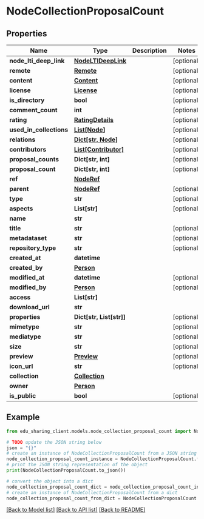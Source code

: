 # NodeCollectionProposalCount


## Properties

Name | Type | Description | Notes
------------ | ------------- | ------------- | -------------
**node_lti_deep_link** | [**NodeLTIDeepLink**](NodeLTIDeepLink.md) |  | [optional] 
**remote** | [**Remote**](Remote.md) |  | [optional] 
**content** | [**Content**](Content.md) |  | [optional] 
**license** | [**License**](License.md) |  | [optional] 
**is_directory** | **bool** |  | [optional] 
**comment_count** | **int** |  | [optional] 
**rating** | [**RatingDetails**](RatingDetails.md) |  | [optional] 
**used_in_collections** | [**List[Node]**](Node.md) |  | [optional] 
**relations** | [**Dict[str, Node]**](Node.md) |  | [optional] 
**contributors** | [**List[Contributor]**](Contributor.md) |  | [optional] 
**proposal_counts** | **Dict[str, int]** |  | [optional] 
**proposal_count** | **Dict[str, int]** |  | [optional] 
**ref** | [**NodeRef**](NodeRef.md) |  | 
**parent** | [**NodeRef**](NodeRef.md) |  | [optional] 
**type** | **str** |  | [optional] 
**aspects** | **List[str]** |  | [optional] 
**name** | **str** |  | 
**title** | **str** |  | [optional] 
**metadataset** | **str** |  | [optional] 
**repository_type** | **str** |  | [optional] 
**created_at** | **datetime** |  | 
**created_by** | [**Person**](Person.md) |  | 
**modified_at** | **datetime** |  | [optional] 
**modified_by** | [**Person**](Person.md) |  | [optional] 
**access** | **List[str]** |  | 
**download_url** | **str** |  | 
**properties** | **Dict[str, List[str]]** |  | [optional] 
**mimetype** | **str** |  | [optional] 
**mediatype** | **str** |  | [optional] 
**size** | **str** |  | [optional] 
**preview** | [**Preview**](Preview.md) |  | [optional] 
**icon_url** | **str** |  | [optional] 
**collection** | [**Collection**](Collection.md) |  | 
**owner** | [**Person**](Person.md) |  | 
**is_public** | **bool** |  | [optional] 

## Example

```python
from edu_sharing_client.models.node_collection_proposal_count import NodeCollectionProposalCount

# TODO update the JSON string below
json = "{}"
# create an instance of NodeCollectionProposalCount from a JSON string
node_collection_proposal_count_instance = NodeCollectionProposalCount.from_json(json)
# print the JSON string representation of the object
print(NodeCollectionProposalCount.to_json())

# convert the object into a dict
node_collection_proposal_count_dict = node_collection_proposal_count_instance.to_dict()
# create an instance of NodeCollectionProposalCount from a dict
node_collection_proposal_count_from_dict = NodeCollectionProposalCount.from_dict(node_collection_proposal_count_dict)
```
[[Back to Model list]](../README.md#documentation-for-models) [[Back to API list]](../README.md#documentation-for-api-endpoints) [[Back to README]](../README.md)


